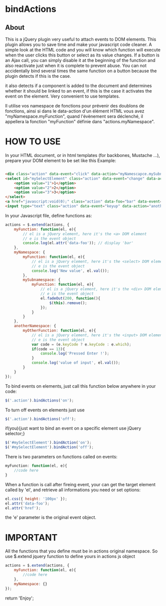 bindActions
===========

About
-----

This is a jQuery plugin very useful to attach events to DOM elements.
This plugin allows you to save time and make your javascript code cleaner. 
A simple look at the HTML code and you will know which function will execute when the user clicks this button or select as its value changes.
If a button is an Ajax call, you can simply disable it at the beginning of the function and also reactivate just when it is complete to prevent abuse.
You can not accidentally bind several times the same function on a button because the plugin detects if this is the case.

it also detects if a component is added to the document and determines whether it should be linked to an event, if this is the case it activates the event on the element. Very convenient to use templates.

Il utilise vos namespace de fonctions pour prévenir des doublons de fonctions, ainsi si dans le data-action d'un élément HTML vous avez "myNamespace.myFunction", quand l'évènement sera déclenché, il appellera la fonction "myFunction" définie dans "actions.myNamespace".


HOW TO USE
==========
In your HTML document, or in html templates (for backbones, Mustache ...), prepare your DOM element to be set like this Example:

```html

<div class="action" data-event="click" data-action="myNamescapce.mySubnamespace.myFunction">A Button</div>
<select id="mySelectElement" class="action" data-event="change" data-action="myNamescapce.myFunction">
	<option value="1">1</option>
	<option value="2">2</option>
	<option value="3">3</option>
</select>
<a href="javascript:void(0);" class="action" data-foo="bar" data-event="click" data-action="myFunction">My Super Button</a>
<input type="text" class="action" data-event="keyup" data-action="anotherNamespace.myOtherFunction">
```

In your Javascript file, define functions as:
```javascript
actions = $.extend(actions, {
    myFunction: function(el, e){
        // el is a jQuery element, here it's the <a> DOM element
        // e is the event object
        console.log(el.attr('data-foo')); // display 'bar'
    },
    myNamespace: {
        myFunction: function(el, e){
            // el is a jQuery element, here it's the <select> DOM element
            // e is the event object
            console.log('New value', el.val());
        },
        mySubnamespace: {
            myFunction: function(el, e){
                // el is a jQuery element, here it's the <div> DOM element
                // e is the event object
                el.fadeOut(200, function(){
                    $(this).remove();
                });
            }
        }
    },
    anotherNamespace: {
        myOtherFunction: function(el, e){
            // el is a jQuery element, here it's the <input> DOM element
            // e is the event object
            var code = (e.keyCode ? e.keyCode : e.which);
            if(code == 13){
                console.log('Pressed Enter !');
            }
            console.log('value of input', el.val());
        }
    }
});
```
To bind events on elements, just call this function below anywhere in your code:
```javascript
$('.action').bindActions('on');
```

To turn off events on elements just use
```javascript
$('.action').bindActions('off');
```

if(you){just want to bind an event on a specific element use jQuery selector;}

```javascript
$('#mySelectElement').bindAction('on');
$('#mySelectElement').bindAction('off');
```
There is two parameters on functions called on events:
```javascript
myFunction: function(el, e){
	//code here	
}
```
When a function is call after fireing event, your can get the target element called by 'el', and retrieve all informations you need or set options:
```javascript
el.css({ height: '100px' });
el.attr('data-foo');
el.attr('href');
```

the 'e' parameter is the original event object.

IMPORTANT
=========

All the functions that you define must be in actions original namespace. So use $.extend jquery function to define yours in actions js object
```javascript
actions = $.extend(actions, {
    myFunction: function(el, e){
        //code here
    },
    myNamespace: {}
});
```


return 'Enjoy';
